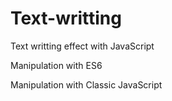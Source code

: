 # Text-writting
Text writting effect with JavaScript


Manipulation with ES6

Manipulation with Classic JavaScript
